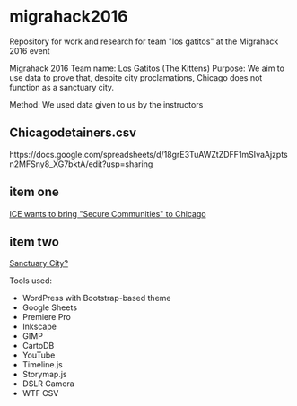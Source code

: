 # migrahack2016
Repository for work and research for team "los gatitos" at the Migrahack 2016 event

Migrahack 2016
Team name: Los Gatitos (The Kittens)
Purpose: We aim to use data to prove that, despite city proclamations, Chicago does not function as a sanctuary city.

Method: We used data given to us by the instructors 
<h2>Chicagodetainers.csv</h2>
https://docs.google.com/spreadsheets/d/18grE3TuAWZtZDFF1mSIvaAjzptsn2MFSny8_XG7bktA/edit?usp=sharing

<h2>item one</h2>
<a href="https://cdn.knightlab.com/libs/timeline3/latest/embed/index.html?source=1Mz6ClL_IIBFGlBqeP0EM4uyZiXuRSFtjCbjRt55SATc&amp;font=Default&amp;lang=en&amp;initial_zoom=2&amp;height=650">ICE wants to bring "Secure Communities" to Chicago</a>

<h2>item two</h2>
<a href="https://s3.amazonaws.com/uploads.knightlab.com/storymapjs/e9bcce6cc430b66c743a294b9f8554d3/stories/draft.html">Sanctuary City?</a>

Tools used:
<ul>
  <li>WordPress with Bootstrap-based theme</li>
  <li>Google Sheets</li>
  <li>Premiere Pro</li>
  <li>Inkscape</li>
  <li>GIMP</li>
  <li>CartoDB</li>
  <li>YouTube</li>
  <li>Timeline.js</li>
  <li>Storymap.js</li>
  <li>DSLR Camera</li>
  <li>WTF CSV</li>
</ul>
